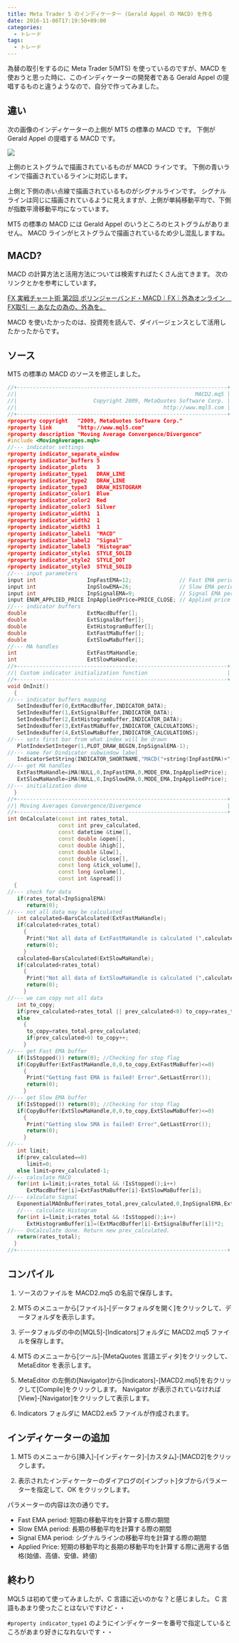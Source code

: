 ```yaml
---
title: Meta Trader 5 のインディケーター (Gerald Appel の MACD) を作る
date: 2016-11-06T17:19:50+09:00
categories:
  - トレード
tags:
  - トレード
---
```


為替の取引をするのに Meta Trader 5(MT5) を使っているのですが、MACD を使おうと思った時に、このインディケーターの開発者である Gerald Appel の提唱するものと違うようなので、自分で作ってみました。

<!--more-->

## 違い

次の画像のインディケーターの上側が MT5 の標準の MACD です。
下側が Gerald Appel の提唱する MACD です。

![](/img/55-01.png)

上側のヒストグラムで描画されているものが MACD ラインです。
下側の青いラインで描画されているラインに対応します。

上側と下側の赤い点線で描画されているものがシグナルラインです。
シグナルラインは同じに描画されているように見えますが、上側が単純移動平均で、下側が指数平滑移動平均になっています。

MT5 の標準の MACD には Gerald Appel のいうところのヒストグラムがありません。
MACD ラインがヒストグラムで描画されているため少し混乱しますね。

## MACD?

MACD の計算方法と活用方法については検索すればたくさん出てきます。
次のリンクとかを参考にしています。

[FX 実戦チャート術 第2回 ボリンジャーバンド・MACD｜FX｜外為オンライン　FX取引 － あなたの為の、外為を。](http://www.gaitameonline.com/academy_chart02.jsp)

MACD を使いたかったのは、投資苑を読んで、ダイバージェンスとして活用したかったからです。

## ソース

MT5 の標準の MACD のソースを修正しました。

```c++
//+------------------------------------------------------------------+
//|                                                        MACD2.mq5 |
//|                        Copyright 2009, MetaQuotes Software Corp. |
//|                                              http://www.mql5.com |
//+------------------------------------------------------------------+
#property copyright   "2009, MetaQuotes Software Corp."
#property link        "http://www.mql5.com"
#property description "Moving Average Convergence/Divergence"
#include <MovingAverages.mqh>
//--- indicator settings
#property indicator_separate_window
#property indicator_buffers 5
#property indicator_plots   3
#property indicator_type1   DRAW_LINE
#property indicator_type2   DRAW_LINE
#property indicator_type3   DRAW_HISTOGRAM
#property indicator_color1  Blue
#property indicator_color2  Red
#property indicator_color3  Silver
#property indicator_width1  1
#property indicator_width2  1
#property indicator_width3  1
#property indicator_label1  "MACD"
#property indicator_label2  "Signal"
#property indicator_label3  "Histogram"
#property indicator_style1  STYLE_SOLID
#property indicator_style2  STYLE_DOT
#property indicator_style3  STYLE_SOLID
//--- input parameters
input int                InpFastEMA=12;               // Fast EMA period
input int                InpSlowEMA=26;               // Slow EMA period
input int                InpSignalEMA=9;              // Signal EMA period
input ENUM_APPLIED_PRICE InpAppliedPrice=PRICE_CLOSE; // Applied price
//--- indicator buffers
double                   ExtMacdBuffer[];
double                   ExtSignalBuffer[];
double                   ExtHistogramBuffer[];
double                   ExtFastMaBuffer[];
double                   ExtSlowMaBuffer[];
//--- MA handles
int                      ExtFastMaHandle;
int                      ExtSlowMaHandle;
//+------------------------------------------------------------------+
//| Custom indicator initialization function                         |
//+------------------------------------------------------------------+
void OnInit()
  {
//--- indicator buffers mapping
   SetIndexBuffer(0,ExtMacdBuffer,INDICATOR_DATA);
   SetIndexBuffer(1,ExtSignalBuffer,INDICATOR_DATA);
   SetIndexBuffer(2,ExtHistogramBuffer,INDICATOR_DATA);
   SetIndexBuffer(3,ExtFastMaBuffer,INDICATOR_CALCULATIONS);
   SetIndexBuffer(4,ExtSlowMaBuffer,INDICATOR_CALCULATIONS);
//--- sets first bar from what index will be drawn
   PlotIndexSetInteger(1,PLOT_DRAW_BEGIN,InpSignalEMA-1);
//--- name for Dindicator subwindow label
   IndicatorSetString(INDICATOR_SHORTNAME,"MACD("+string(InpFastEMA)+","+string(InpSlowEMA)+","+string(InpSignalEMA)+")");
//--- get MA handles
   ExtFastMaHandle=iMA(NULL,0,InpFastEMA,0,MODE_EMA,InpAppliedPrice);
   ExtSlowMaHandle=iMA(NULL,0,InpSlowEMA,0,MODE_EMA,InpAppliedPrice);
//--- initialization done
  }
//+------------------------------------------------------------------+
//| Moving Averages Convergence/Divergence                           |
//+------------------------------------------------------------------+
int OnCalculate(const int rates_total,
                const int prev_calculated,
                const datetime &time[],
                const double &open[],
                const double &high[],
                const double &low[],
                const double &close[],
                const long &tick_volume[],
                const long &volume[],
                const int &spread[])
  {
//--- check for data
   if(rates_total<InpSignalEMA)
      return(0);
//--- not all data may be calculated
   int calculated=BarsCalculated(ExtFastMaHandle);
   if(calculated<rates_total)
     {
      Print("Not all data of ExtFastMaHandle is calculated (",calculated,"bars ). Error",GetLastError());
      return(0);
     }
   calculated=BarsCalculated(ExtSlowMaHandle);
   if(calculated<rates_total)
     {
      Print("Not all data of ExtSlowMaHandle is calculated (",calculated,"bars ). Error",GetLastError());
      return(0);
     }
//--- we can copy not all data
   int to_copy;
   if(prev_calculated>rates_total || prev_calculated<0) to_copy=rates_total;
   else
     {
      to_copy=rates_total-prev_calculated;
      if(prev_calculated>0) to_copy++;
     }
//--- get Fast EMA buffer
   if(IsStopped()) return(0); //Checking for stop flag
   if(CopyBuffer(ExtFastMaHandle,0,0,to_copy,ExtFastMaBuffer)<=0)
     {
      Print("Getting fast EMA is failed! Error",GetLastError());
      return(0);
     }
//--- get Slow EMA buffer
   if(IsStopped()) return(0); //Checking for stop flag
   if(CopyBuffer(ExtSlowMaHandle,0,0,to_copy,ExtSlowMaBuffer)<=0)
     {
      Print("Getting slow SMA is failed! Error",GetLastError());
      return(0);
     }
//---
   int limit;
   if(prev_calculated==0)
      limit=0;
   else limit=prev_calculated-1;
//--- calculate MACD
   for(int i=limit;i<rates_total && !IsStopped();i++)
      ExtMacdBuffer[i]=ExtFastMaBuffer[i]-ExtSlowMaBuffer[i];
//--- calculate Signal
   ExponentialMAOnBuffer(rates_total,prev_calculated,0,InpSignalEMA,ExtMacdBuffer,ExtSignalBuffer);
   //--- calculate Histogram
   for(int i=limit;i<rates_total && !IsStopped();i++)
      ExtHistogramBuffer[i]=(ExtMacdBuffer[i]-ExtSignalBuffer[i])*2;
//--- OnCalculate done. Return new prev_calculated.
   return(rates_total);
  }
//+------------------------------------------------------------------+
```

## コンパイル

1. ソースのファイルを MACD2.mq5 の名前で保存します。

2. MT5 のメニューから[ファイル]-[データフォルダを開く]をクリックして、データフォルダを表示します。

3. データフォルダの中の[MQL5]-[Indicators]フォルダに MACD2.mq5 ファイルを保存します。

4. MT5 のメニューから[ツール]-[MetaQuotes 言語エディタ]をクリックして、MetaEditor を表示します。

4. MetaEditor の左側の[Navigator]から[Indicators]-[MACD2.mq5]を右クリックして[Compile]をクリックします。
Navigator が表示されていなければ[View]-[Navigator]をクリックして表示します。

5. Indicators フォルダに MACD2.ex5 ファイルが作成されます。

## インディケーターの追加

1. MT5 のメニューから[挿入]-[インディケータ]-[カスタム]-[MACD2]をクリックします。

2. 表示されたインディケーターのダイアログの[インプット]タブからパラメーターを指定して、OK をクリックします。

パラメーターの内容は次の通りです。

* Fast EMA period: 短期の移動平均を計算する際の期間
* Slow EMA period: 長期の移動平均を計算する際の期間
* Signal EMA period: シグナルラインの移動平均を計算する際の期間
* Applied Price: 短期の移動平均と長期の移動平均を計算する際に適用する価格(始値、高値、安値、終値)

## 終わり

MQL5 は初めて使ってみましたが、C 言語に近いのかな？と感じました。
C 言語もあまり使ったことはないですけど・・

`#property indicator_type1` のようにインディケーターを番号で指定しているところがあまり好きになれないです・・
